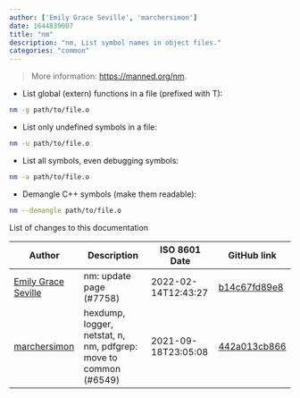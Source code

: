 ```yaml
---
author: ['Emily Grace Seville', 'marchersimon']
date: 1644839007
title: "nm"
description: "nm, List symbol names in object files."
categories: "common"
---
```

> More information: <https://manned.org/nm>.

- List global (extern) functions in a file (prefixed with T):

```bash
nm -g path/to/file.o
```

- List only undefined symbols in a file:

```bash
nm -u path/to/file.o
```

- List all symbols, even debugging symbols:

```bash
nm -a path/to/file.o
```

- Demangle C++ symbols (make them readable):

```bash
nm --demangle path/to/file.o
```
List of changes to this documentation


Author | Description | ISO 8601 Date | GitHub link
------|-----|-----|-----
[Emily Grace Seville](mailto:emilyseville7cf@gmail.com) | nm: update page (#7758) | 2022-02-14T12:43:27 | [b14c67fd89e8](https://github.com/tldr-pages/tldr/commit/b14c67fd89e8393f77831d1e0e17ecff6dda8968)
[marchersimon](mailto:50295997+marchersimon@users.noreply.github.com) | hexdump, logger, netstat, n, nm, pdfgrep: move to common (#6549) | 2021-09-18T23:05:08 | [442a013cb866](https://github.com/tldr-pages/tldr/commit/442a013cb86602dfb50e4beb8bd2f66dc97e117d)

